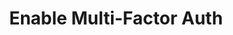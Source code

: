 ---
sidebar_position: 3
title: "Enable Multi-Factor Auth"
sidebar_label: "Enable Multi-Factor Auth"
description: "Implement multi-factor authentication in Alpine Linux platforms - configure 2FA, set up OTP, enable additional authentication factors, and enhance login security."
keywords:
  - "alpine multi-factor authentication"
  - "2fa"
  - "two-factor authentication"
  - "otp"
  - "mfa security"
tags:
  - alpine
  - multi-factor-authentication
  - 2fa
  - otp
  - authentication-security
slug: /linux/alpine/security/authentication/enable-multi-factor-auth
---